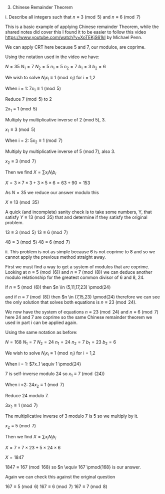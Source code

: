 3. Chinese Remainder Theorem 

i. Describe all integers such that $n \equiv 3 \pmod{5}$  and $n \equiv 6 \pmod{7}$ 

This is a basic example of applying Chinese remainder Theorem, while the shared notes did cover this I found it to be easier to follow this video https://www.youtube.com/watch?v=XoTEKjS61kI by Michael Penn.

We can apply CRT here because 5 and 7, our modulos, are coprime. 

Using the notation used in the video we have:

$N = 35$
$N_1 = 7$
$N_2 = 5$
$n_1 = 5$
$n_2 = 7$
$b_1 = 3$
$b_2 = 6$


We wish to solve $N_i x_i \equiv 1 \pmod{n_i}$  for i = 1,2

When i = 1:
$7x_1 \equiv 1 \pmod{5}$ 

Reduce $7 \pmod{5}$  to 2

$2x_1 \equiv 1  \pmod{5}$ 

Multiply by multiplicative inverse of 2 (mod 5), 3.

$x_1 \equiv 3  \pmod{5}$ 

When i = 2:
$5x_2 \equiv 1 \pmod{7}$ 

Multiply by multiplicative inverse of 5 (mod 7), also 3.

$x_2 \equiv 3 \pmod{7}$ 

Then we find $X = \sum x_iN_ib_i$

$X = 3 \times 7\times 3 + 3\times 5\times 6 = 63 + 90 = 153$

As $N = 35$ we reduce our answer modulo this

$X \equiv 13 \pmod{35}$ 

A quick (and incomplete) sanity check is to take some numbers, Y, that satisfy  $Y \equiv 13 \pmod{35}$  that and determine if they satisfy the original problem.

$13 \equiv 3  \pmod{5}$ 
$13 \equiv 6  \pmod{7}$ 

$48 \equiv 3  \pmod{5}$ 
$48 \equiv 6  \pmod{7}$  
 
 
ii. This problem is not as simple because 6 is not coprime to 8 and so we cannot apply the previous method straight away.

First we must find a way to get a system of modulos that are coprime. Looking at $n \equiv 5 \pmod(6)$ and $n \equiv 7 \pmod(8)$ we can deduce another modulo relationship for the greatest common divisor of 6 and 8, 24. 

If $n \equiv 5 \pmod(6)$ then $n \in (5,11,17,23) \pmod(24) 

and if $n \equiv 7 \pmod(8)$ then $n \in (7,15,23) \pmod(24) therefore we can see the only solution that solves both equations is $n \equiv 23 \pmod{24}$.

We now have the system of equations $n \equiv 23 \pmod{24}$ and $n \equiv 6 \pmod{7}$ here 24 and 7 are coprime so the same Chinese remainder theorem we used in part i can be applied again.

Using the same notation as before:

$N = 168$
$N_1 = 7$
$N_2 = 24$
$n_1 = 24$
$n_2 = 7$
$b_1 = 23$
$b_2 = 6$

We wish to solve $N_i x_i \equiv 1 \pmod{n_i}$  for i = 1,2

When i = 1: 
$7x_1 \equiv 1 \pmod{24}

7 is self-inverse modulo 24 so $x_1 \equiv 7 \pmod(24)$

When i =2:
$24x_2 \equiv 1 \pmod{7}$

Reduce 24 modulo 7.

$3x_2 \equiv 1 \pmod{7}$

The multiplicative inverse of 3 modulo 7 is 5 so we multiply by it.

$x_2 \equiv 5 \pmod{7}$

Then we find $X = \sum x_iN_ib_i$

$X = 7 \times 7 \times 23 + 5 \times 24 \times 6$

$X = 1847$

$1847 \equiv 167 \pmod{168}$ so $n \equiv 167 \pmod{168} is our answer.

Again we can check this against the original question

$167 \equiv 5 \pmod{6}$
$167 \equiv 6 \pmod{7}$
$167 \equiv 7 \pmod{8}$

